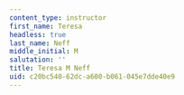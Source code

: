 ```yaml
---
content_type: instructor
first_name: Teresa
headless: true
last_name: Neff
middle_initial: M
salutation: ''
title: Teresa M Neff
uid: c20bc540-62dc-a600-b061-045e7dde40e9
---
```

